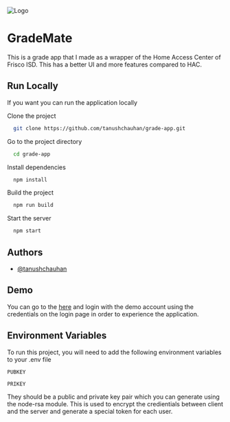 ![Logo]()

# GradeMate

This is a grade app that I made as a wrapper of the Home Access Center of Frisco ISD. This has a better UI and more features compared to HAC.

## Run Locally

If you want you can run the application locally

Clone the project

```bash
  git clone https://github.com/tanushchauhan/grade-app.git
```

Go to the project directory

```bash
  cd grade-app
```

Install dependencies

```bash
  npm install
```

Build the project

```bash
  npm run build
```

Start the server

```bash
  npm start
```

## Authors

- [@tanushchauhan](https://www.github.com/tanushchauhan)

## Demo

You can go to the [here](https://grademate.tanushchauhan.com/) and login with the demo account using the credentials on the login page in order to experience the application.

## Environment Variables

To run this project, you will need to add the following environment variables to your .env file

`PUBKEY`

`PRIKEY`

They should be a public and private key pair which you can generate using the node-rsa module. This is used to encrypt the credientials between client and the server and generate a special token for each user.
